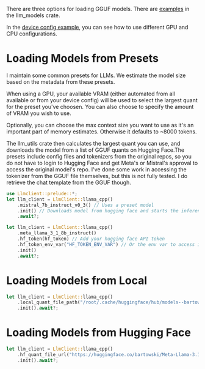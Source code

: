 There are three options for loading GGUF models. There are [examples](../llm_models/examples/) in the llm_models crate.

In the [device config example](../llm_client/examples/device_config.rs), you can see how to use different GPU and CPU configurations. 

# Loading Models from Presets

I maintain some common presets for LLMs. We estimate the model size based on the metadata from these presets.

When using a GPU, your available VRAM (either automated from all available or from your device config) will be used to select the largest quant for the preset you've choosen. You can also choose to specify the amount of VRAM you wish to use.

Optionally, you can choose the max context size you want to use as it's an important part of memory estimates. Otherwise it defaults to ~8000 tokens.

The llm_utils crate then calculates the largest quant you can use, and downloads the model from a list of GGUF quants on Hugging Face.The presets include config files and tokenizers from the original repos, so you do not have to login to Hugging Face and get Meta's or Mistral's approval to access the original model's repo. I've done some work in accessing the tokenizer from the GGUF file themselves, but this is not fully tested. I do retrieve the chat template from the GGUF though.

```rust
use Llmclient::prelude::*;
let llm_client = LlmClient::llama_cpp()
    .mistral_7b_instruct_v0_3() // Uses a preset model
    .init() // Downloads model from hugging face and starts the inference interface
    .await?;

let llm_client = LlmClient::llama_cpp()
    .meta_llama_3_1_8b_instruct()
    .hf_token(hf_token) // Add your hugging face API token
    .hf_token_env_var("HF_TOKEN_ENV_VAR") // Or the env var to access it
    .init() 
    .await?;
```

# Loading Models from Local

```rust
let llm_client = LlmClient::llama_cpp()
    .local_quant_file_path("/root/.cache/huggingface/hub/models--bartowski--Meta-Llama-3.1-8B-Instruct-GGUF/blobs/9da71c45c90a821809821244d4971e5e5dfad7eb091f0b8ff0546392393b6283")
    .init().await?;
```

# Loading Models from Hugging Face

```rust
let llm_client = LlmClient::llama_cpp()
    .hf_quant_file_url("https://huggingface.co/bartowski/Meta-Llama-3.1-8B-Instruct-GGUF/blob/main/Meta-Llama-3.1-8B-Instruct-Q8_0.gguf")
    .init().await?;
```